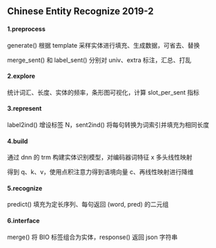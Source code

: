 ## Chinese Entity Recognize 2019-2

#### 1.preprocess

generate() 根据 template 采样实体进行填充、生成数据，可省去、替换

merge_sent() 和 label_sent() 分别对 univ、extra 标注，汇总、打乱

#### 2.explore

统计词汇、长度、实体的频率，条形图可视化，计算 slot_per_sent 指标

#### 3.represent

label2ind() 增设标签 N，sent2ind() 将每句转换为词索引并填充为相同长度

#### 4.build

通过 dnn 的 trm 构建实体识别模型，对编码器词特征 x 多头线性映射

得到 q、k、v，使用点积注意力得到语境向量 c、再线性映射进行降维

#### 5.recognize

predict() 填充为定长序列、每句返回 (word, pred) 的二元组

#### 6.interface

merge() 将 BIO 标签组合为实体，response() 返回 json 字符串